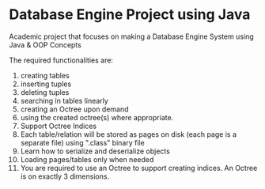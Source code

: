 # Database Engine Project using Java

Academic project that focuses on making a Database Engine System using Java & OOP Concepts

The required functionalities are:
1) creating tables
2) inserting tuples 
3) deleting tuples
4) searching in tables linearly 
5) creating an Octree upon demand
6) using the created octree(s) where appropriate. 
7) Support Octree Indices
8) Each table/relation will be stored as pages on disk (each page is a separate file) using ".class" binary file
9) Learn how to serialize and deserialize objects
10) Loading pages/tables only when needed
11) You are required to use an Octree to support creating indices. An Octree is on exactly
3 dimensions. 
